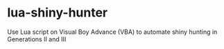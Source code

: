 # lua-shiny-hunter
Use Lua script on Visual Boy Advance (VBA) to automate shiny hunting in Generations II and III
